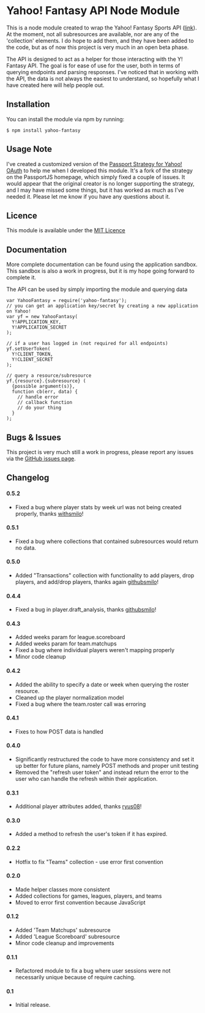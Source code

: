 Yahoo! Fantasy API Node Module
======

This is a node module created to wrap the Yahoo! Fantasy Sports API ([link](https://developer.yahoo.com/fantasysports/guide/index.html)). At the moment, not all subresources are available, nor are any of the 'collection' elements. I do hope to add them, and they have been added to the code, but as of now this project is very much in an open beta phase.

The API is designed to act as a helper for those interacting with the Y! Fantasy API. The goal is for ease of use for the user, both in terms of querying endpoints and parsing responses. I've noticed that in working with the API, the data is not always the easiest to understand, so hopefully what I have created here will help people out.

Installation
-------
You can install the module via npm by running:

    $ npm install yahoo-fantasy

Usage Note
-------
I've created a customized version of the [Passport Strategy for Yahoo! OAuth](https://github.com/whatadewitt/passport-yahoo-oauth) to help me when I developed this module. It's a fork of the strategy on the PassportJS homepage, which simply fixed a couple of issues. It would appear that the original creator is no longer supporting the strategy, and I may have missed some things, but it has worked as much as I've needed it. Please let me know if you have any questions about it.

Licence
-------
This module is available under the [MIT Licence](http://opensource.org/licenses/MIT)

Documentation
-------
More complete documentation can be found using the application sandbox. This sandbox is also a work in progress, but it is my hope going forward to complete it.

The API can be used by simply importing the module and querying data

    var YahooFantasy = require('yahoo-fantasy');
    // you can get an application key/secret by creating a new application on Yahoo!
    var yf = new YahooFantasy(
      Y!APPLICATION_KEY,
      Y!APPLICATION_SECRET
    );

    // if a user has logged in (not required for all endpoints)
    yf.setUserToken(
      Y!CLIENT_TOKEN,
      Y!CLIENT_SECRET
    );

    // query a resource/subresource
    yf.{resource}.{subresource} (
      {possible argument(s)},
      function cb(err, data) {
        // handle error
        // callback function
        // do your thing
      }
    );

Bugs & Issues
-------
This project is very much still a work in progress, please report any issues via the [GitHub issues page](https://github.com/whatadewitt/yfsapi/issues).

Changelog
-------

#### 0.5.2
  * Fixed a bug where player stats by week url was not being created properly, thanks [withsmilo](https://github.com/withsmilo)!

#### 0.5.1
  * Fixed a bug where collections that contained subresources would return no data.

#### 0.5.0
  * Added "Transactions" collection with functionality to add players, drop players, and add/drop players, thanks again [githubsmilo](https://github.com/githubsmilo)!

#### 0.4.4
  * Fixed a bug in player.draft_analysis, thanks [githubsmilo](https://github.com/githubsmilo)!

#### 0.4.3
  * Added weeks param for league.scoreboard
  * Added weeks param for team.matchups
  * Fixed a bug where individual players weren't mapping properly
  * Minor code cleanup

#### 0.4.2
  * Added the ability to specify a date or week when querying the roster resource.
  * Cleaned up the player normalization model
  * Fixed a bug where the team.roster call was erroring

#### 0.4.1
  * Fixes to how POST data is handled

#### 0.4.0
  * Significantly restructured the code to have more consistency and set it up better for future plans, namely POST methods and proper unit testing
  * Removed the "refresh user token" and instead return the error to the user who can handle the refresh within their application. 

#### 0.3.1
  * Additional player attributes added, thanks [ryus08](https://github.com/ryus08)!

#### 0.3.0
  * Added a method to refresh the user's token if it has expired.

#### 0.2.2
  * Hotfix to fix "Teams" collection - use error first convention

#### 0.2.0
  * Made helper classes more consistent
  * Added collections for games, leagues, players, and teams
  * Moved to error first convention because JavaScript

#### 0.1.2
  * Added 'Team Matchups' subresource
  * Added 'League Scoreboard' subresource
  * Minor code cleanup and improvements

#### 0.1.1
  * Refactored module to fix a bug where user sessions were not necessarily unique because of require caching.

#### 0.1
  * Initial release.

